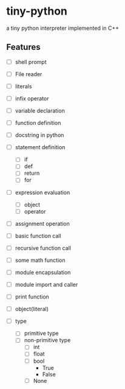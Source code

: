 # tiny-python

a tiny python interpreter implemented in C++

## Features

- [ ] shell prompt
- [ ] File reader
- [ ] literals
- [ ] infix operator
- [ ] variable declaration
- [ ] function definition
- [ ] docstring in python
- [ ] statement definition

  - [ ] if
  - [ ] def
  - [ ] return
  - [ ] for

- [ ] expression evaluation
  - [ ] object
  - [ ] operator
- [ ] assignment operation
- [ ] basic function call
- [ ] recursive function call
- [ ] some math function
- [ ] module encapsulation
- [ ] module import and caller
- [ ] print function
- [ ] object(literal)
- [ ] type

  - [ ] primitive type
  - [ ] non-primitive type
    - [ ] int
    - [ ] float
    - [ ] bool
      - True
      - False
    - [ ] None
